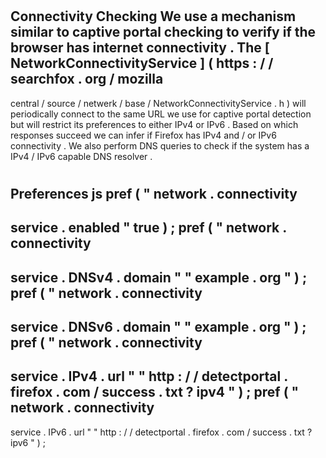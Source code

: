 #
Connectivity
Checking
We
use
a
mechanism
similar
to
captive
portal
checking
to
verify
if
the
browser
has
internet
connectivity
.
The
[
NetworkConnectivityService
]
(
https
:
/
/
searchfox
.
org
/
mozilla
-
central
/
source
/
netwerk
/
base
/
NetworkConnectivityService
.
h
)
will
periodically
connect
to
the
same
URL
we
use
for
captive
portal
detection
but
will
restrict
its
preferences
to
either
IPv4
or
IPv6
.
Based
on
which
responses
succeed
we
can
infer
if
Firefox
has
IPv4
and
/
or
IPv6
connectivity
.
We
also
perform
DNS
queries
to
check
if
the
system
has
a
IPv4
/
IPv6
capable
DNS
resolver
.
#
#
Preferences
js
pref
(
"
network
.
connectivity
-
service
.
enabled
"
true
)
;
pref
(
"
network
.
connectivity
-
service
.
DNSv4
.
domain
"
"
example
.
org
"
)
;
pref
(
"
network
.
connectivity
-
service
.
DNSv6
.
domain
"
"
example
.
org
"
)
;
pref
(
"
network
.
connectivity
-
service
.
IPv4
.
url
"
"
http
:
/
/
detectportal
.
firefox
.
com
/
success
.
txt
?
ipv4
"
)
;
pref
(
"
network
.
connectivity
-
service
.
IPv6
.
url
"
"
http
:
/
/
detectportal
.
firefox
.
com
/
success
.
txt
?
ipv6
"
)
;
